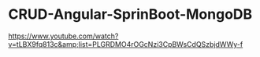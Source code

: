 # CRUD-Angular-SprinBoot-MongoDB
https://www.youtube.com/watch?v=tLBX9fq813c&amp;list=PLGRDMO4rOGcNzi3CpBWsCdQSzbjdWWy-f
